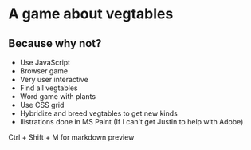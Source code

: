 # A game about vegtables
## Because why not?
- Use JavaScript
- Browser game
- Very user interactive
- Find all vegtables
- Word game with plants
- Use CSS grid
- Hybridize and breed vegtables to get new kinds
- Ilistrations done in MS Paint (If I can't get Justin to help with Adobe)

Ctrl + Shift + M for markdown preview
